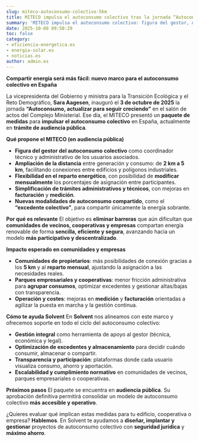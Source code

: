 ```yaml
---
slug: miteco-autoconsumo-colectivo-5km
title: MITECO impulsa el autoconsumo colectivo tras la jornada “Autoconsumo, actualizar para seguir creciendo”
summary: 'MITECO impulsa el autoconsumo colectivo: figura del gestor, distancia 5 km, reparto mensual y trámites más simples. Claves de la jornada del 3 de octubre.'
date: 2025-10-08 09:50:29
toc: false
category:
- eficiencia-energetica.es
- energia-solar.es
- noticias.es
author: admin.es
---
```

**Compartir energía será más fácil: nuevo marco para el autoconsumo colectivo en España**

La vicepresidenta del Gobierno y ministra para la Transición Ecológica y el Reto Demográfico, **Sara Aagesen**, inauguró el **3 de octubre de 2025** la jornada **“Autoconsumo, actualizar para seguir creciendo”** en el salón de actos del Complejo Ministerial. Ese día, el MITECO presentó un **paquete de medidas** para **impulsar el autoconsumo colectivo** en España, actualmente en **trámite de audiencia pública**.

**Qué propone el MITECO (en audiencia pública)**

- **Figura del gestor del autoconsumo colectivo** como coordinador técnico y administrativo de los usuarios asociados.
- **Ampliación de la distancia** entre generación y consumo: de **2 km a 5 km**, facilitando conexiones entre edificios y polígonos industriales.
- **Flexibilidad en el reparto energético**, con posibilidad de **modificar mensualmente** los porcentajes de asignación entre participantes.
- **Simplificación de trámites administrativos y técnicos**, con mejoras en **facturación** y **medición**.
- **Nuevas modalidades de autoconsumo compartido**, como el **“excedente colectivo”**, para compartir únicamente la energía sobrante.

**Por qué es relevante**
El objetivo es **eliminar barreras** que aún dificultan que **comunidades de vecinos, cooperativas y empresas** compartan energía renovable de forma **sencilla, eficiente y segura**, avanzando hacia un modelo **más participativo y descentralizado**.

**Impacto esperado en comunidades y empresas**

- **Comunidades de propietarios**: más posibilidades de conexión gracias a los **5 km** y al **reparto mensual**, ajustando la asignación a las necesidades reales.
- **Parques empresariales y cooperativas**: menor fricción administrativa para **agrupar consumos**, optimizar excedentes y gestionar altas/bajas con transparencia.
- **Operación y costes**: mejoras en **medición** y **facturación** orientadas a agilizar la puesta en marcha y la gestión continua.

**Cómo te ayuda Solvent**
En **Solvent** nos alineamos con este marco y ofrecemos soporte en todo el ciclo del autoconsumo colectivo:

- **Gestión integral** como herramienta de apoyo al gestor (técnica, económica y legal).
- **Optimización de excedentes y almacenamiento** para decidir cuándo consumir, almacenar o compartir.
- **Transparencia y participación**: plataformas donde cada usuario visualiza consumo, ahorro y aportación.
- **Escalabilidad y cumplimiento normativo** en comunidades de vecinos, parques empresariales o cooperativas.

**Próximos pasos**
El paquete se encuentra en **audiencia pública**. Su aprobación definitiva permitirá consolidar un modelo de autoconsumo colectivo **más accesible y operativo**.

¿Quieres evaluar qué implican estas medidas para tu edificio, cooperativa o empresa? **Hablemos**. En Solvent te ayudamos a **diseñar, implantar y gestionar** proyectos de autoconsumo colectivo con **seguridad jurídica** y **máximo ahorro**.
